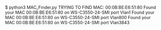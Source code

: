 $ python3 MAC_Finder.py 
TRYING TO FIND MAC: 00:0B:BE:E6:51:80
Found your MAC 00:0B:BE:E6:51:80 on WS-C3550-24-SMI port Vlan1
Found your MAC 00:0B:BE:E6:51:80 on WS-C3550-24-SMI port Vlan800
Found your MAC 00:0B:BE:E6:51:80 on WS-C3550-24-SMI port Vlan3843
